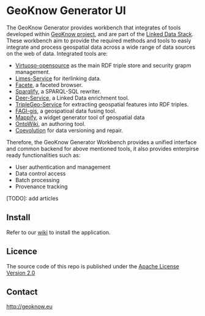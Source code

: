 # GeoKnow Generator UI

The GeoKnow Generator provides workbench that integrates of tools developed within [GeoKnow project](http://geoknow.eu/), and are part of the [Linked Data Stack](http://stack.linkeddata.org/). These workbench aim to provide the required methods and tools to easly integrate and process geospatial data across a wide range of data sources on the web of data. Integrated tools are:

* [Virtuoso-opensource](https://github.com/openlink/virtuoso-opensource) as the main RDF triple store and security grapm management.
* [Limes-Service](https://github.com/GeoKnow/LIMES-Service) for iterlinking data.
* [Facete](https://github.com/GeoKnow/Facete2), a faceted browser.
* [Sparqlify](https://github.com/AKSW/Sparqlify), a SPARQL-SQL rewriter.
* [Deer-Service](https://github.com/GeoKnow/DEER-Service), a Linked Data enrichment tool.
* [TripleGeo-Service](https://github.com/GeoKnow/TripleGeo) for extracting geospatial features into RDF triples.
* [FAGI-gis](https://github.com/GeoKnow/FAGI-gis), a geospatioal data fusing tool.
* [Mappify](https://github.com/GeoKnow/Mappify), a widget generator tool of geospatial data
* [OntoWiki](https://github.com/AKSW/OntoWiki), an authoring tool.
* [Coevolution](https://github.com/GeoKnow/Coevolution) for data versioning and repair.

Therefore, the GeoKnow Generator Workbench provides a unified interface and common backend for above mentioned tools, it also provides enterpirse ready functionalities such as:

* User authentication and management
* Data control access
* Batch processing
* Provenance tracking

[TODO]: add articles
	

## Install

Refer to our [wiki](https://github.com/GeoKnow/GeoKnowGeneratorUI/wiki) to install the application.

## Licence

The source code of this repo is published under the [Apache License Version 2.0](http://www.apache.org/licenses/LICENSE-2.0)

## Contact

http://geoknow.eu
